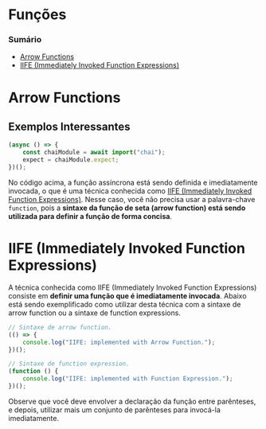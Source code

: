 # Funções

### Sumário

- [Arrow Functions](#arrow-functions)
- [IIFE (Immediately Invoked Function Expressions)](#iife)

# <a id="arrow-functions">Arrow Functions</a>

## Exemplos Interessantes

```JavaScript
(async () => {
    const chaiModule = await import("chai");
    expect = chaiModule.expect;
})();
```

No código acima, a função assíncrona está sendo definida e imediatamente invocada, o que é uma técnica conhecida como [IIFE (Immediately Invoked Function Expressions)](#iife). Nesse caso, você não precisa usar a palavra-chave `function`, pois a **sintaxe da função de seta (arrow function) está sendo utilizada para definir a função de forma concisa**.

# <a id="iife">IIFE (Immediately Invoked Function Expressions)</a>

A técnica conhecida como IIFE (Immediately Invoked Function Expressions) consiste em **definir uma função que é imediatamente invocada**. Abaixo está sendo exemplificado como utilizar desta técnica com a sintaxe de arrow function ou a sintaxe de function expressions.

```JavaScript
// Sintaxe de arrow function.
(() => {
    console.log("IIFE: implemented with Arrow Function.");
})();

// Sintaxe de function expression.
(function () {
    console.log("IIFE: implemented with Function Expression.");
})();
```

Observe que você deve envolver a declaração da função entre parênteses, e depois, utilizar mais um conjunto de parênteses para invocá-la imediatamente.